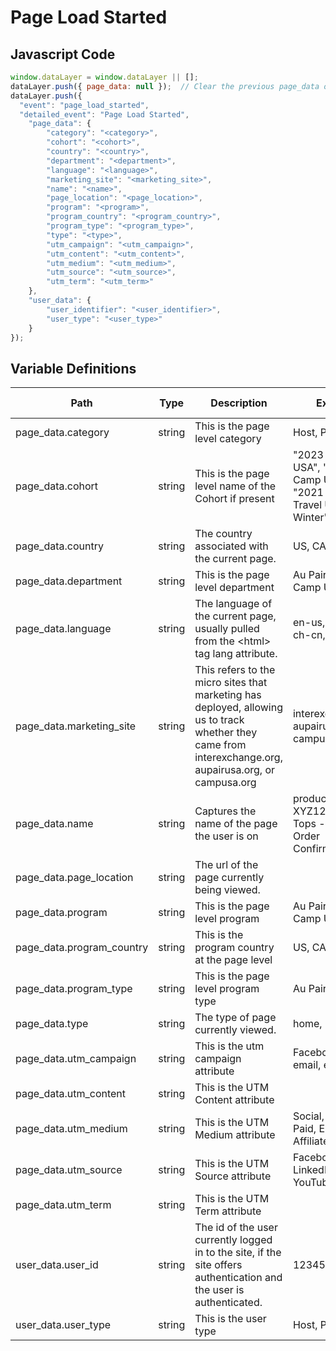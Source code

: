 # Page Load Started

### 

## Javascript Code
```js
window.dataLayer = window.dataLayer || [];
dataLayer.push({ page_data: null });  // Clear the previous page_data object.
dataLayer.push({
  "event": "page_load_started",
  "detailed_event": "Page Load Started",
    "page_data": {
        "category": "<category>",
        "cohort": "<cohort>",
        "country": "<country>",
        "department": "<department>",
        "language": "<language>",
        "marketing_site": "<marketing_site>",
        "name": "<name>",
        "page_location": "<page_location>",
        "program": "<program>",
        "program_country": "<program_country>",
        "program_type": "<program_type>",
        "type": "<type>",
        "utm_campaign": "<utm_campaign>",
        "utm_content": "<utm_content>",
        "utm_medium": "<utm_medium>",
        "utm_source": "<utm_source>",
        "utm_term": "<utm_term>"
    },
    "user_data": {
        "user_identifier": "<user_identifier>",
        "user_type": "<user_type>"
    }
});
```

## Variable Definitions

|Path|Type|Description|Example|Pattern|Min Length|Max Length|Minimum|Maximum|Multiple Of|
| --- | --- | --- | --- | --- | --- | --- | --- | --- | --- |
|page_data.category|string|This is the page level category|Host, Participant|||||||
|page_data.cohort|string|This is the page level name of the Cohort if present|"2023 Au Pair USA", "2022 Camp USA", "2021 Work Travel USA - Winter"|||||||
|page_data.country|string|The country associated with the current page.|US, CA, FR, UK|||||||
|page_data.department|string|This is the page level department|Au Pair USA, Camp USA|||||||
|page_data.language|string|The language of the current page, usually pulled from the &lt;html&gt; tag lang attribute.|en-us, en-gb, ch-cn, fr-ca, fr-fr|||||||
|page_data.marketing_site|string|This refers to the micro sites that marketing has deployed, allowing us to track whether they came from interexchange.org, aupairusa.org, or campusa.org|interexchange.org, aupairusa.org, or campusa.org|||||||
|page_data.name|string|Captures the name of the page the user is on|product - XYZ123, Mens - Tops - Sweaters, Order Confirmation|||||||
|page_data.page_location|string|The url of the page currently being viewed.||||||||
|page_data.program|string|This is the page level program|Au Pair USA, Camp USA|||||||
|page_data.program_country|string|This is the program country at the page level|US, CA, IT, FR, DE|||||||
|page_data.program_type|string|This is the page level program type|Au Pair, Camp|||||||
|page_data.type|string|The type of page currently viewed.|home, pdp, article|||||||
|page_data.utm_campaign|string|This is the utm campaign attribute|Facebook Ad, email, etc|||||||
|page_data.utm_content|string|This is the UTM Content attribute||||||||
|page_data.utm_medium|string|This is the UTM Medium attribute|Social, Organic, Paid, Email, Affiliates, etc|||||||
|page_data.utm_source|string|This is the UTM Source attribute|Facebook, Twitter, LinkedIn, YouTube, etc.|||||||
|page_data.utm_term|string|This is the UTM Term attribute||||||||
|user_data.user_id|string|The id of the user currently logged in to the site, if the site offers authentication and the user is authenticated.|123456, abc123|||||||
|user_data.user_type|string|This is the user type|Host, Participant|||||||




